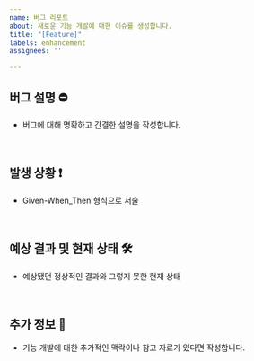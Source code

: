 ```yaml
---
name: 버그 리포트
about: 새로운 기능 개발에 대한 이슈를 생성합니다.
title: "[Feature]"
labels: enhancement
assignees: ''

---
```


## 버그 설명 ⛔

- 버그에 대해 명확하고 간결한 설명을 작성합니다.

<br>

## 발생 상황 ❗

- Given-When_Then 형식으로 서술

<br>

## 예상 결과 및 현재 상태 🛠

- 예상됐던 정상적인 결과와 그렇지 못한 현재 상태

<br>

## 추가 정보 📎

- 기능 개발에 대한 추가적인 맥락이나 참고 자료가 있다면 작성합니다.
